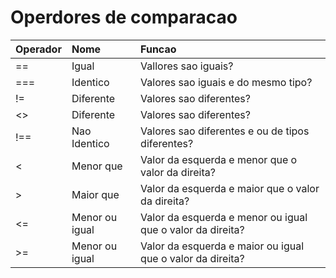 # Operdores de comparacao

| Operador | Nome | Funcao |
| :--- | :--- | :--- |
|  ==  | Igual          | Vallores sao iguais?                                       |
|  === | Identico       | Valores sao iguais e do mesmo tipo?                        |
|  !=  | Diferente      | Valores sao diferentes?                                    |
|  <>  | Diferente      | Valores sao diferentes?                                    |
|  !== | Nao Identico   | Valores sao diferentes e ou de tipos diferentes?           |
|  <   | Menor que      | Valor da esquerda e menor que o valor da direita?          |
|  >   | Maior que      | Valor da esquerda e maior que o valor da direita?          |
|  <=  | Menor ou igual | Valor da esquerda e menor ou igual que o valor da direita? |
|  >=  | Menor ou igual | Valor da esquerda e maior ou igual que o valor da direita? |